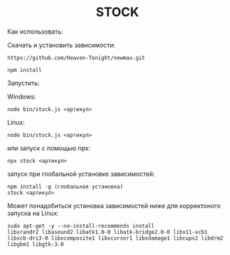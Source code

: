 <h1 align="center"> STOCK </h1>

Как использовать:

Скачать и установить зависимости:
```
https://github.com/Heaven-Tonight/newmax.git
```
```
npm install
```

Запустить:

Windows: 
```
node bin/stock.js <артикул>
```

Linux:
```
node bin/stock.js <артикул>
```
или запуск с помощью npx:
```
npx stock <артикул>
```
запуск при глобальной установке зависимостей:
```
npm install -g (глобальная установка)
stock <артикул>
```


Может понадобиться установка зависимостей ниже для корректоного запуска на Linux:
```
sudo apt-get -y --no-install-recommends install 
libxrandr2 libasound2 libatk1.0-0 libatk-bridge2.0-0 libx11-xcb1 libxcb-dri3-0 libxcomposite1 libxcursor1 libxdamage1 libcups2 libdrm2 libgbm1 libgtk-3-0
```
